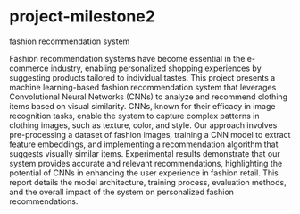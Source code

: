 # project-milestone2
fashion recommendation system 

Fashion recommendation systems have become essential in the e-commerce industry, enabling personalized shopping experiences by suggesting products tailored to individual tastes. This project presents a machine learning-based fashion recommendation system that leverages Convolutional Neural Networks (CNNs) to analyze and recommend clothing items based on visual similarity. CNNs, known for their efficacy in image recognition tasks, enable the system to capture complex patterns in clothing images, such as texture, color, and style. Our approach involves pre-processing a dataset of fashion images, training a CNN model to extract feature embeddings, and implementing a recommendation algorithm that suggests visually similar items. Experimental results demonstrate that our system provides accurate and relevant recommendations, highlighting the potential of CNNs in enhancing the user experience in fashion retail. This report details the model architecture, training process, evaluation methods, and the overall impact of the system on personalized fashion recommendations.

